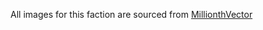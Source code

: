 All images for this faction are sourced from [MillionthVector](http://millionthvector.blogspot.co.nz/p/free-sprites.html)